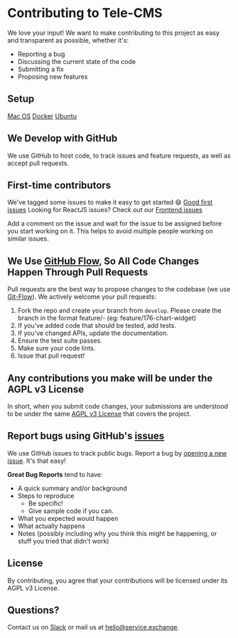 # Contributing to Tele-CMS

We love your input! We want to make contributing to this project as easy and transparent as possible, whether it's:

- Reporting a bug
- Discussing the current state of the code
- Submitting a fix
- Proposing new features

## Setup

[Mac OS](https://docs.service.exchange/docs/contributing-guide/setup/macos)
[Docker](https://docs.service.exchange/docs/contributing-guide/setup/docker)
[Ubuntu](https://docs.service.exchange/docs/contributing-guide/setup/ubuntu)

## We Develop with GitHub

We use GitHub to host code, to track issues and feature requests, as well as accept pull requests.

## First-time contributors

We've tagged some issues to make it easy to get started :smile:
[Good first issues](https://github.com/service-exchange/fix/issues?q=is%3Aissue+is%3Aopen+label%3A%22good+first+issue%22)
Looking for ReactJS issues? Check out our [Frontend issues](https://github.com/service-exchange/fix/issues?q=is%3Aissue+is%3Aopen+label%3Afrontend)

Add a comment on the issue and wait for the issue to be assigned before you start working on it. This helps to avoid multiple people working on similar issues.

## We Use [GitHub Flow](https://guides.github.com/introduction/flow/index.html), So All Code Changes Happen Through Pull Requests

Pull requests are the best way to propose changes to the codebase (we use [Git-Flow](https://nvie.com/posts/a-successful-git-branching-model/)). We actively welcome your pull requests:

1. Fork the repo and create your branch from `develop`. Please create the branch in the format feature/<issue-id>-<issue-name> (eg: feature/176-chart-widget)
2. If you've added code that should be tested, add tests.
3. If you've changed APIs, update the documentation.
4. Ensure the test suite passes.
5. Make sure your code lints.
6. Issue that pull request!

## Any contributions you make will be under the AGPL v3 License

In short, when you submit code changes, your submissions are understood to be under the same [AGPL v3 License](https://www.gnu.org/licenses/agpl-3.0.en.html) that covers the project.

## Report bugs using GitHub's [issues](https://github.com/service-exchange/fix/issues)

We use GitHub issues to track public bugs. Report a bug by [opening a new issue](https://github.com/service-exchange/fix/issues/new/choose). It's that easy!

**Great Bug Reports** tend to have:

- A quick summary and/or background
- Steps to reproduce
  - Be specific!
  - Give sample code if you can.
- What you expected would happen
- What actually happens
- Notes (possibly including why you think this might be happening, or stuff you tried that didn't work)

## License

By contributing, you agree that your contributions will be licensed under its AGPL v3 License.

## Questions?

Contact us on [Slack](https://join.slack.com/) or mail us at [hello@service.exchange](mailto:hello@service.exchange).
